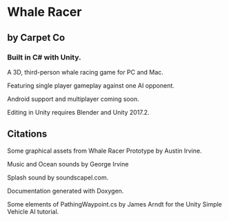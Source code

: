 # Whale Racer 

## by Carpet Co

### Built in C# with Unity.

A 3D, third-person whale racing game for PC and Mac.

Featuring single player gameplay against one AI opponent.

Android support and multiplayer coming soon.

Editing in Unity requires Blender and Unity 2017.2. 

## Citations

Some graphical assets from Whale Racer Prototype by Austin Irvine.

Music and Ocean sounds by George Irvine

Splash sound by soundscapel.com.

Documentation generated with Doxygen.

Some elements of PathingWaypoint.cs by James Arndt for the Unity Simple Vehicle AI tutorial.

